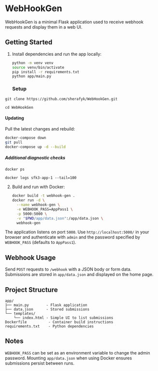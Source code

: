 # WebHookGen

WebHookGen is a minimal Flask application used to receive webhook requests and display them in a web UI.

## Getting Started

1. Install dependencies and run the app locally:

   ```bash
   python -m venv venv
   source venv/bin/activate
   pip install -r requirements.txt
   python app/main.py
   ```

   ### Setup
```
git clone https://github.com/sherafyk/WebHookGen.git
```
```
cd WebHookGen
```
   #### Updating

Pull the latest changes and rebuild:
```bash
docker-compose down
git pull
docker-compose up -d --build
```
##### Additional diagnostic checks

```
docker ps
```
```
docker logs sfk3-app-1 --tail=100
```

2. Build and run with Docker:

   ```bash
   docker build -t webhook-gen .
   docker run -d \
     --name webhook-gen \
     -e WEBHOOK_PASS=AppPass1 \
     -p 5000:5000 \
     -v "$PWD/app/data.json":/app/data.json \
     webhook-gen
   ```

The application listens on port `5000`. Use `http://localhost:5000/` in your browser and authenticate with `admin` and the password specified by `WEBHOOK_PASS` (defaults to `AppPass1`).

## Webhook Usage

Send `POST` requests to `/webhook` with a JSON body or form data. Submissions are stored in `app/data.json` and displayed on the home page.

## Project Structure

```
app/
├── main.py        - Flask application
├── data.json      - Stored submissions
└── templates/
    └── index.html - Simple UI to list submissions
Dockerfile          - Container build instructions
requirements.txt    - Python dependencies
```

## Notes

`WEBHOOK_PASS` can be set as an environment variable to change the admin password. Mounting `app/data.json` when using Docker ensures submissions persist between runs.
